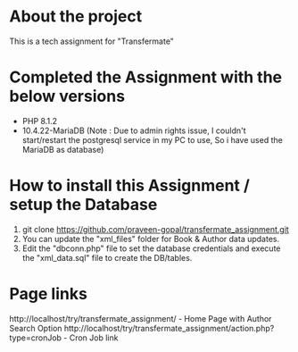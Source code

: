 # About the project
This is a tech assignment for "Transfermate"

# Completed the Assignment with the below versions
* PHP 8.1.2
* 10.4.22-MariaDB (Note : Due to admin rights issue, I couldn't start/restart the postgresql service in my PC to use, So i have used the MariaDB as database)

# How to install this Assignment / setup the Database
1. git clone https://github.com/praveen-gopal/transfermate_assignment.git
2. You can update the "xml_files" folder for Book & Author data updates.
3. Edit the "dbconn.php" file to set the database credentials and execute the "xml_data.sql" file to create the DB/tables.

# Page links 
http://localhost/try/transfermate_assignment/  							- Home Page with Author Search Option 
http://localhost/try/transfermate_assignment/action.php?type=cronJob 	- Cron Job link
